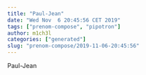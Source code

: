 ```yaml
---
title: "Paul-Jean"
date: "Wed Nov  6 20:45:56 CET 2019"
tags: ["prenom-compose", "pipotron"]
author: m1ch3l
categories: ["generated"]
slug: "prenom-compose/2019-11-06-20:45:56"
---
```


Paul-Jean
